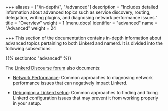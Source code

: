+++
aliases = ["/in-depth/", "/advanced"]
description = "Includes detailed information about advanced topics such as service discovery, routing, delegation, writing plugins, and diagnosing network performance issues."
title = "Overview"
weight = 1
[menu.docs]
identifier = "advanced"
name = "Advanced"
weight = 24

+++
This section of the documentation contains in-depth information about advanced
topics pertaining to both Linkerd and namerd. It is divided into the following
subsections:

{{% sectiontoc "advanced" %}}

The [Linkerd Discourse forum](https://discourse.linkerd.io/) also documents:

* [Network Performance](https://discourse.linkerd.io/t/debugging-network-performance/54):
Common approaches to diagnosing network performance issues that can negatively
impact Linkerd.

* [Debugging a Linkerd setup](https://discourse.linkerd.io/t/debugging-a-linkerd-setup/52):
Common approaches to finding and fixing Linkerd configuration issues that may
prevent it from working properly in your setup.
